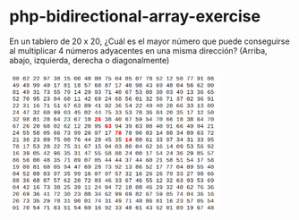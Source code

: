 # php-bidirectional-array-exercise

En un tablero de 20 x 20, ¿Cuál es el mayor número que puede conseguirse al multiplicar 4 números adyacentes en una misma dirección? (Arriba, abajo, izquierda, derecha o diagonalmente)

<img src="./arreglo.png" height="250px" />
